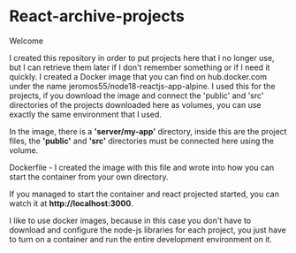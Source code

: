 # React-archive-projects

Welcome

I created this repository in order to put projects here that I no longer use, but I can retrieve them later if I don't remember something or if I need it quickly. I created a Docker image that you can find on hub.docker.com under the name jeromos55/node18-reactjs-app-alpine. I used this for the projects, if you download the image and connect the 'public' and 'src' directories of the projects downloaded here as volumes, you can use exactly the same environment that I used.

In the image, there is a **'server/my-app'** directory, inside this are the project files, the **'public'** and **'src'** directories must be connected here using the volume.

Dockerfile - I created the image with this file and wrote into how you can start the container from your own directory.

If you managed to start the container and react projected started, you can watch it at **http://localhost:3000**.

I like to use docker images, because in this case you don't have to download and configure the node-js libraries for each project, you just have to turn on a container and run the entire development environment on it.
